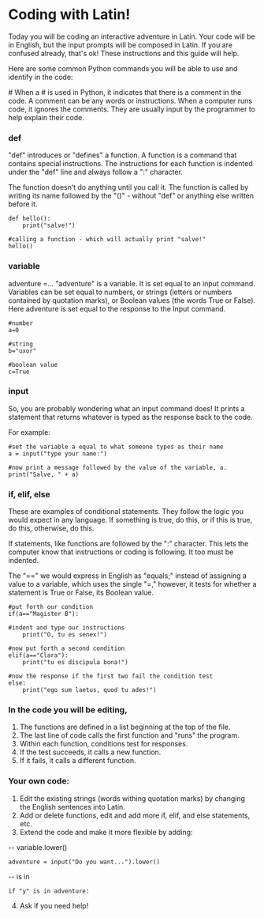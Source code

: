 # Coding with Latin!

Today you will be coding an interactive adventure in Latin.  Your code will be in English, but the input prompts will be composed in Latin.  If you are confused already, that's ok!  These instructions and this guide will help.

Here are some common Python commands you will be able to use and identify in the code:

\#
When a # is used in Python, it indicates that there is a comment in the code.  A comment can be any words or instructions.  When a computer runs code, it ignores the comments.  They are usually input by the programmer to help explain their code.

### def
"def" introduces or "defines" a function.  A function is a command that contains special instructions.  The instructions for each function is indented under the "def" line and always follow a ":" character.

The function doesnʻt do anything until you call it.  The function is called by writing its name followed by the "()" - without "def" or anything else written before it.

```#defining a function
def hello():
	print("salve!")

#calling a function - which will actually print "salve!"
hello()
```

### variable
adventure =...
"adventure" is a variable.  It is set equal to an input command.  Variables can be set equal to numbers, or strings (letters or numbers contained by quotation marks), or Boolean values (the words True or False).  Here adventure is set equal to the response to the Input command.

```#different variables
#number
a=0

#string
b="uxor"

#boolean value
c=True
```

### input
So, you are probably wondering what an input command does!  It prints a statement that returns whatever is typed as the response back to the code.

For example:
```
#set the variable a equal to what someone types as their name
a = input("type your name:")

#now print a message followed by the value of the variable, a.
print("Salve, " + a)
```

### if, elif, else
These are examples of conditional statements.  They follow the logic you would expect in any language.  If something is true, do this, or if this is true, do this, otherwise, do this.

If statements, like functions are followed by the ":" character.  This lets the computer know that instructions or coding is following.  It too must be indented.

The "==" we would express in English as "equals;" instead of assigning a value to a variable, which uses the single "=," however, it tests for whether a statement is True or False, its Boolean value.

```
#put forth our condition
if(a=="Magister B"):

#indent and type our instructions 
	print("O, tu es senex!")

#now put forth a second condition
elif(a=="Clara"):
	print("tu es discipula bona!")

#now the response if the first two fail the condition test
else:
	print("ego sum laetus, quod tu ades!")

```

### In the code you will be editing, 
1. The functions are defined in a list beginning at the top of the file.
2. The last line of code calls the first function and "runs" the program.
3. Within each function, conditions test for responses.  
4. If the test succeeds, it calls a new function.  
5. If it fails, it calls a different function.

### Your own code:
1. Edit the existing strings (words withing quotation marks) by changing the English sentences into Latin. 
2. Add or delete functions, edit and add more if, elif, and else statements, etc. 
3. Extend the code and make it more flexible by adding:

-- variable.lower()  
```
adventure = input("Do you want...").lower()
```
  -- is in
```
if "y" is in adventure:
```
4. Ask if you need help!
